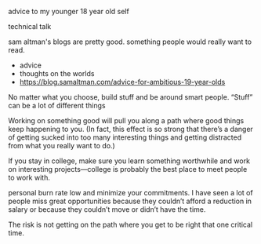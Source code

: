 

advice to my younger 18 year old self

technical talk

sam altman's blogs are pretty good. something people would really want to read.
- advice
- thoughts on the worlds
- https://blog.samaltman.com/advice-for-ambitious-19-year-olds


No matter what you choose, build stuff and be around smart people.  “Stuff” can be a lot of different things

Working on something good will pull you along a path where good things keep happening to you.  (In fact, this effect is so strong that there’s a danger of getting sucked into too many interesting things and getting distracted from what you really want to do.)

If you stay in college, make sure you learn something worthwhile and work on interesting projects—college is probably the best place to meet people to work with. 

personal burn rate low and minimize your commitments.  I have seen a lot of people miss great opportunities because they couldn’t afford a reduction in salary or because they couldn’t move or didn’t have the time.

The risk is not getting on the path where you get to be right that one critical time. 



